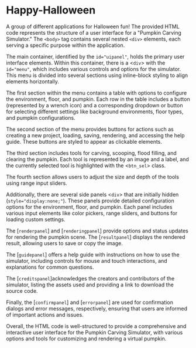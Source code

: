 # Happy-Halloween
A group of different applications for Halloween fun!
The provided HTML code represents the structure of a user interface for a "Pumpkin Carving Simulator." The `<body>` tag contains several nested `<div>` elements, each serving a specific purpose within the application.

The main container, identified by the `id="uipanel"`, holds the primary user interface elements. Within this container, there is a <`div`> with the `id="menu"`, which includes various controls and options for the simulator. This menu is divided into several sections using inline-block styling to align elements horizontally.

The first section within the menu contains a table with options to configure the environment, floor, and pumpkin. Each row in the table includes a button (represented by a wrench icon) and a corresponding dropdown or button for selecting different settings like background environments, floor types, and pumpkin configurations.

The second section of the menu provides buttons for actions such as creating a new project, loading, saving, rendering, and accessing the help guide. These buttons are styled to appear as clickable elements.

The third section includes tools for carving, scooping, flood filling, and clearing the pumpkin. Each tool is represented by an image and a label, and the currently selected tool is highlighted with the <`btn_sel`> class.

The fourth section allows users to adjust the size and depth of the tools using range input sliders.

Additionally, there are several side panels <`div`> that are initially hidden (`style="display:none;"`). These panels provide detailed configuration options for the environment, floor, and pumpkin. Each panel includes various input elements like color pickers, range sliders, and buttons for loading custom settings.

The [`renderpanel`] and [`renderingpanel`] provide options and status updates for rendering the pumpkin scene. The [`resultpanel`] displays the rendered result, allowing users to save or copy the image.

The [`guidepanel`] offers a help guide with instructions on how to use the simulator, including controls for mouse and touch interactions, and explanations for common questions.

The [`creditspanel`]acknowledges the creators and contributors of the simulator, listing the assets used and providing a link to download the source code.

Finally, the [`confirmpanel`] and [`errorpanel`] are used for confirmation dialogs and error messages, respectively, ensuring that users are informed of important actions and issues.

Overall, the HTML code is well-structured to provide a comprehensive and interactive user interface for the Pumpkin Carving Simulator, with various options and tools for customizing and rendering a virtual pumpkin.
